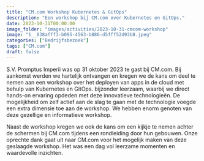 ```yaml
---
title: "CM.com Workshop Kubernetes & GitOps"
description: "Een workshop bij CM.com over Kubernetes en GitOps."
date: 2023-10-31T00:00:00
image_folder: "images/activities/2023-10-31-cmcom-workshop"
image: "1__038afff3-b095-4563-b886-d5fff52d93b8.jpeg"
categories: ["Bedrijfsbezoek"]
tags: ["CM.com"]
draft: false
---
```


S.V. Promptus Imperii was op 31 oktober 2023 te gast bij CM.com. Bij aankomst werden we hartelijk ontvangen en kregen we de kans om deel te nemen aan een workshop over het deployen van apps in de cloud met behulp van Kubernetes en GitOps. bijzonder leerzaam, waarbij we direct hands-on ervaring opdeden met deze innovatieve technologieën. De mogelijkheid om zelf actief aan de slag te gaan met de technologie voegde een extra dimensie toe aan de workshop. We hebben enorm genoten van deze gezellige en informatieve workshop.

Naast de workshop kregen we ook de kans om een kijkje te nemen achter de schermen bij CM.com tijdens een rondleiding door hun gebouwen. Onze oprechte dank gaat uit naar CM.com voor het mogelijk maken van deze geslaagde workshop. Het was een dag vol leerzame momenten en waardevolle inzichten.